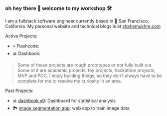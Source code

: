 ### oh hey there 👋 welcome to my workshop 🛠️

I am a fullstack software engineer currently based in 🌁 San Francisco, California. My personal website and technical blogs is at [shafiemukhre.com](https://shafiemukhre.com)

Active Projects:
* ⚡️ Flashcode:
* 📊 Dashbook: 

> Some of these projects are rough prototypes or not fully built out. Some of it are academic projects, toy projects, hackathon projects, MVP and POC. I enjoy building things, so they don't always have to be complete for me to resolve my curiosity in an area. 

Past Projects:

* 📊 [dashbook v0](https://github.com/shafiemukhre/dashbook-archived): Dashboard for statistical analysis
* 🏞️ [image segmentation app](google.com): web app to train image data




<!--
**shafiemukhre/shafiemukhre** is a ✨ _special_ ✨ repository because its `README.md` (this file) appears on your GitHub profile.

Here are some ideas to get you started:

- 🔭 I’m currently working on ...
- 🌱 I’m currently learning ...
- 👯 I’m looking to collaborate on ...
- 🤔 I’m looking for help with ...
- 💬 Ask me about ...
- 📫 How to reach me: ...
- 😄 Pronouns: ...
- ⚡ Fun fact: ...
-->
